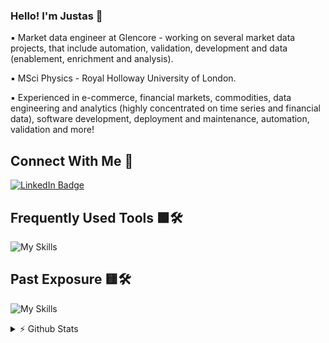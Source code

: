 ### Hello! I'm Justas 👋

▪️ Market data engineer at Glencore - working on several market data projects, that include automation, validation, development and data (enablement, enrichment and analysis).
  
▪️ MSci Physics - Royal Holloway University of London.
  
▪️ Experienced in e-commerce, financial markets, commodities, data engineering and analytics (highly concentrated on time series and financial data), software development, deployment and maintenance, automation, validation and more!

## Connect With Me 💬
[![LinkedIn Badge](https://img.shields.io/badge/LinkedIn-Profile-informational?style=flat&logo=linkedin&logoColor=white&color=blue)](https://www.linkedin.com/in/justasbauras/)

## Frequently Used Tools 🟩🛠️
![My Skills](https://skillicons.dev/icons?i=py,html,css,bash,powershell,git,github,githubactions,md,vscode,regex,docker,azure,kubernetes)

## Past Exposure 🟨🛠️
![My Skills](https://skillicons.dev/icons?i=fastapi,js,cpp,postgres,postman,flask,aws,latex,mysql,anaconda,sklearn)

<details>
<summary> ⚡ Github Stats</summary>
<br>
<!-- 
<p>
  <a href="#"><img src="https://github-readme-streak-stats.herokuapp.com/?user=justas-b&count_private=true" width="400"></a>
</p>
  -->
 <p>
  <a href="#"><img src="https://github-readme-stats.vercel.app/api?username=justas-b&show_icons=true&count_private=true" width="400"></a>
</p>

</details>
